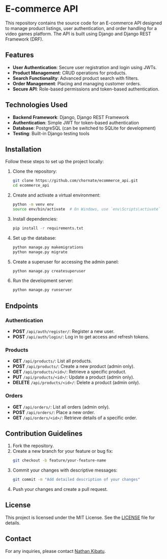 # E-commerce API

This repository contains the source code for an E-commerce API designed to manage product listings, user authentication, and order handling for a video games platform. The API is built using Django and Django REST Framework (DRF).

## Features

- **User Authentication**: Secure user registration and login using JWTs.
- **Product Management**: CRUD operations for products.
- **Search Functionality**: Advanced product search with filters.
- **Order Management**: Placing and managing customer orders.
- **Secure API**: Role-based permissions and token-based authentication.

## Technologies Used

- **Backend Framework**: Django, Django REST Framework
- **Authentication**: Simple JWT for token-based authentication
- **Database**: PostgreSQL (can be switched to SQLite for development)
- **Testing**: Built-in Django testing tools

## Installation

Follow these steps to set up the project locally:

1. Clone the repository:
   ```bash
   git clone https://github.com/chornate/ecommerce_api.git
   cd ecommerce_api
   ```

2. Create and activate a virtual environment:
   ```bash
   python -m venv env
   source env/bin/activate  # On Windows, use `env\Scripts\activate`
   ```

3. Install dependencies:
   ```bash
   pip install -r requirements.txt
   ```

4. Set up the database:
   ```bash
   python manage.py makemigrations
   python manage.py migrate
   ```

5. Create a superuser for accessing the admin panel:
   ```bash
   python manage.py createsuperuser
   ```

6. Run the development server:
   ```bash
   python manage.py runserver
   ```

## Endpoints

### Authentication
- **POST** `/api/auth/register/`: Register a new user.
- **POST** `/api/auth/login/`: Log in to get access and refresh tokens.

### Products
- **GET** `/api/products/`: List all products.
- **POST** `/api/products/`: Create a new product (admin only).
- **GET** `/api/products/<id>/`: Retrieve a specific product.
- **PUT** `/api/products/<id>/`: Update a product (admin only).
- **DELETE** `/api/products/<id>/`: Delete a product (admin only).

### Orders
- **GET** `/api/orders/`: List all orders (admin only).
- **POST** `/api/orders/`: Place a new order.
- **GET** `/api/orders/<id>/`: Retrieve details of a specific order.

## Contribution Guidelines

1. Fork the repository.
2. Create a new branch for your feature or bug fix:
   ```bash
   git checkout -b feature/your-feature-name
   ```
3. Commit your changes with descriptive messages:
   ```bash
   git commit -m "Add detailed description of your changes"
   ```
4. Push your changes and create a pull request.

## License

This project is licensed under the MIT License. See the [LICENSE](LICENSE) file for details.

## Contact

For any inquiries, please contact [Nathan Kibatu](natekib15@gmail.com).


